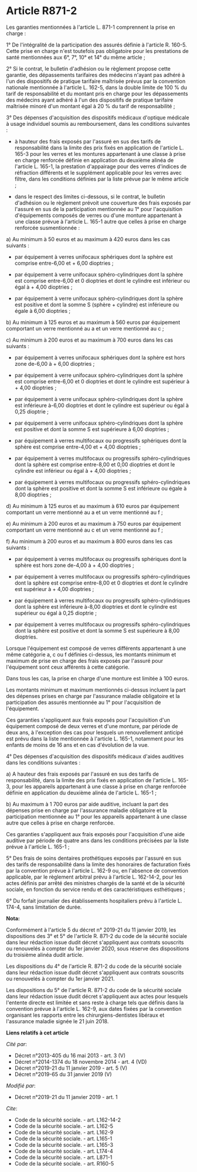 # Article R871-2

Les garanties mentionnées à l'article L. 871-1 comprennent la prise en charge : 

1° De l'intégralité de la participation des assurés définie à l'article R. 160-5. Cette prise en charge n'est toutefois pas
obligatoire pour les prestations de santé mentionnées aux 6°, 7°, 10° et 14° du même article ; 

2° Si le contrat, le bulletin d'adhésion ou le règlement propose cette garantie, des dépassements tarifaires des médecins
n'ayant pas adhéré à l'un des dispositifs de pratique tarifaire maîtrisée prévus par la convention nationale mentionnée à
l'article L. 162-5, dans la double limite de 100 % du tarif de responsabilité et du montant pris en charge pour les
dépassements des médecins ayant adhéré à l'un des dispositifs de pratique tarifaire maîtrisée minoré d'un montant égal à 20 %
du tarif de responsabilité ; 

3° Des dépenses d'acquisition des dispositifs médicaux d'optique médicale à usage individuel soumis au remboursement, dans
les conditions suivantes :

- à hauteur des frais exposés par l'assuré en sus des tarifs de responsabilité dans la limite des prix fixés en application
de l'article L. 165-3 pour les verres et les montures appartenant à une classe à prise en charge renforcée définie en
application du deuxième alinéa de l'article L. 165-1, la prestation d'appairage pour des verres d'indices de réfraction
différents et le supplément applicable pour les verres avec filtre, dans les conditions définies par la liste prévue par le
même article ;

- dans le respect des limites ci-dessous, si le contrat, le bulletin d'adhésion ou le règlement prévoit une couverture des
frais exposés par l'assuré en sus de la participation mentionnée au 1° pour l'acquisition d'équipements composés de verres ou
d'une monture appartenant à une classe prévue à l'article L. 165-1 autre que celles à prise en charge renforcée
susmentionnée : 

a) Au minimum à 50 euros et au maximum à 420 euros dans les cas suivants :

- par équipement à verres unifocaux sphériques dont la sphère est comprise entre-6,00 et + 6,00 dioptries ;

- par équipement à verre unifocaux sphéro-cylindriques dont la sphère est comprise entre-6,00 et 0 dioptries et dont le
cylindre est inférieur ou égal à + 4,00 dioptries ;

- par équipement à verre unifocaux sphéro-cylindriques dont la sphère est positive et dont la somme S (sphère + cylindre) est
inférieure ou égale à 6,00 dioptries ; 

b) Au minimum à 125 euros et au maximum à 560 euros par équipement comportant un verre mentionné au a et un verre mentionné
au c ; 

c) Au minimum à 200 euros et au maximum à 700 euros dans les cas suivants :

- par équipement à verres unifocaux sphériques dont la sphère est hors zone de-6,00 à + 6,00 dioptries ;

- par équipement à verre unifocaux sphéro-cylindriques dont la sphère est comprise entre-6,00 et 0 dioptries et dont le
cylindre est supérieur à + 4,00 dioptries ;

- par équipement à verre unifocaux sphéro-cylindriques dont la sphère est inférieure à-6,00 dioptries et dont le cylindre est
supérieur ou égal à 0,25 dioptrie ;

- par équipement à verre unifocaux sphéro-cylindriques dont la sphère est positive et dont la somme S est supérieure à 6,00
dioptries ;

- par équipement à verres multifocaux ou progressifs sphériques dont la sphère est comprise entre-4,00 et + 4,00 dioptries ;

- par équipement à verres multifocaux ou progressifs sphéro-cylindriques dont la sphère est comprise entre-8,00 et 0,00
dioptries et dont le cylindre est inférieur ou égal à + 4,00 dioptries ;

- par équipement à verres multifocaux ou progressifs sphéro-cylindriques dont la sphère est positive et dont la somme S est
inférieure ou égale à 8,00 dioptries ; 

d) Au minimum à 125 euros et au maximum à 610 euros par équipement comportant un verre mentionné au a et un verre mentionné
au f ; 

e) Au minimum à 200 euros et au maximum à 750 euros par équipement comportant un verre mentionné au c et un verre mentionné
au f ; 

f) Au minimum à 200 euros et au maximum à 800 euros dans les cas suivants :

- par équipement à verres multifocaux ou progressifs sphériques dont la sphère est hors zone de-4,00 à + 4,00 dioptries ;

- par équipement à verres multifocaux ou progressifs sphéro-cylindriques dont la sphère est comprise entre-8,00 et 0
dioptries et dont le cylindre est supérieur à + 4,00 dioptries ;

- par équipement à verres multifocaux ou progressifs sphéro-cylindriques dont la sphère est inférieure à-8,00 dioptries et
dont le cylindre est supérieur ou égal à 0,25 dioptrie ;

- par équipement à verres multifocaux ou progressifs sphéro-cylindriques dont la sphère est positive et dont la somme S est
supérieure à 8,00 dioptries. 

Lorsque l'équipement est composé de verres différents appartenant à une même catégorie a, c ou f définies ci-dessus, les
montants minimum et maximum de prise en charge des frais exposés par l'assuré pour l'équipement sont ceux afférents à cette
catégorie. 

Dans tous les cas, la prise en charge d'une monture est limitée à 100 euros. 

Les montants minimum et maximum mentionnés ci-dessus incluent la part des dépenses prises en charge par l'assurance maladie
obligatoire et la participation des assurés mentionnée au 1° pour l'acquisition de l'équipement. 

Ces garanties s'appliquent aux frais exposés pour l'acquisition d'un équipement composé de deux verres et d'une monture, par
période de deux ans, à l'exception des cas pour lesquels un renouvellement anticipé est prévu dans la liste mentionnée à
l'article L. 165-1, notamment pour les enfants de moins de 16 ans et en cas d'évolution de la vue. 

4° Des dépenses d'acquisition des dispositifs médicaux d'aides auditives dans les conditions suivantes : 

a) A hauteur des frais exposés par l'assuré en sus des tarifs de responsabilité, dans la limite des prix fixés en application
de l'article L. 165-3, pour les appareils appartenant à une classe à prise en charge renforcée définie en application du
deuxième alinéa de l'article L. 165-1 ; 

b) Au maximum à 1 700 euros par aide auditive, incluant la part des dépenses prise en charge par l'assurance maladie
obligatoire et la participation mentionnée au 1° pour les appareils appartenant à une classe autre que celles à prise en
charge renforcée. 

Ces garanties s'appliquent aux frais exposés pour l'acquisition d'une aide auditive par période de quatre ans dans les
conditions précisées par la liste prévue à l'article L. 165-1 ; 

5° Des frais de soins dentaires prothétiques exposés par l'assuré en sus des tarifs de responsabilité dans la limite des
honoraires de facturation fixés par la convention prévue à l'article L. 162-9 ou, en l'absence de convention applicable, par
le règlement arbitral prévu à l'article L. 162-14-2, pour les actes définis par arrêté des ministres chargés de la santé et
de la sécurité sociale, en fonction du service rendu et des caractéristiques esthétiques ; 

6° Du forfait journalier des établissements hospitaliers prévu à l'article L. 174-4, sans limitation de durée.

**Nota:**

Conformément à l'article 5 du décret n° 2019-21 du 11 janvier 2019, les dispositions des 3° et 5° de l'article R. 871-2 du
code de la sécurité sociale dans leur rédaction issue dudit décret s'appliquent aux contrats souscrits ou renouvelés à
compter du 1er janvier 2020, sous réserve des dispositions du troisième alinéa dudit article.

Les dispositions du 4° de l'article R. 871-2 du code de la sécurité sociale dans leur rédaction issue dudit décret
s'appliquent aux contrats souscrits ou renouvelés à compter du 1er janvier 2021.

Les dispositions du 5° de l'article R. 871-2 du code de la sécurité sociale dans leur rédaction issue dudit décret
s'appliquent aux actes pour lesquels l'entente directe est limitée et sans reste à charge tels que définis dans la convention
prévue à l'article L. 162-9, aux dates fixées par la convention organisant les rapports entre les chirurgiens-dentistes
libéraux et l'assurance maladie signée le 21 juin 2018.

**Liens relatifs à cet article**

_Cité par_:

  - Décret n°2013-405 du 16 mai 2013 - art. 3 (V)
  - Décret n°2014-1374 du 18 novembre 2014 - art. 4 (VD)
  - Décret n°2019-21 du 11 janvier 2019 - art. 5 (V)
  - Décret n°2019-65 du 31 janvier 2019 (V)

_Modifié par_:

  - Décret n°2019-21 du 11 janvier 2019 - art. 1

_Cite_:

  - Code de la sécurité sociale. - art. L162-14-2
  - Code de la sécurité sociale. - art. L162-5
  - Code de la sécurité sociale. - art. L162-9
  - Code de la sécurité sociale. - art. L165-1
  - Code de la sécurité sociale. - art. L165-3
  - Code de la sécurité sociale. - art. L174-4
  - Code de la sécurité sociale. - art. L871-1
  - Code de la sécurité sociale. - art. R160-5
